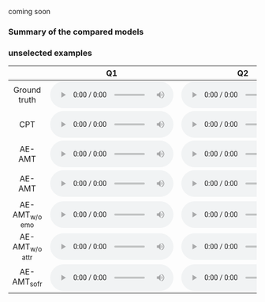 coming soon

### Summary of the compared models

### unselected examples




<table>
  <thead>
    <tr>
      <th style="text-align: center">&nbsp;</th>
      <th style="text-align: center">Q1</th>
      <th style="text-align: center">Q2</th>
      <th style="text-align: center">Q3</th>
      <th style="text-align: center">Q4</th>
    </tr>
  </thead>
  <tbody>
    <tr>
      <td style="text-align: center">Ground truth</td>
      <td style="text-align: center"><audio src="assets\audio\unselected\ground_truth_emopia/Q1_2Z9SjI131jA_4.mp3" style="width:250px;" type="audio/mpeg" controls="" controlslist="nodownload noplaybackrate"></audio></td>
      <td style="text-align: center"><audio src="assets\audio\unselected\ground_truth_emopia/Q2_FUAK5TBaNY8_1.mp3" style="width:250px;" type="audio/mpeg" controls="" controlslist="nodownload noplaybackrate"></audio></td>
      <td style="text-align: center"><audio src="assets\audio\unselected\ground_truth_emopia/Q3_Ie5koh4qvJc_23.mp3" style="width:250px;" type="audio/mpeg" controls="" controlslist="nodownload noplaybackrate"></audio></td>
      <td style="text-align: center"><audio src="assets\audio\unselected\ground_truth_emopia/Q4_6kRPHamGDSo_2.mp3" style="width:250px;" type="audio/mpeg" controls="" controlslist="nodownload noplaybackrate"></audio></td>
    </tr>
    <tr>
      <td style="text-align: center">CPT</td>
      <td style="text-align: center"><audio src="assets\audio\unselected\baseline/Q1_dzszblrnvl.mp3" style="width:250px;" type="audio/mpeg" controls="" controlslist="nodownload noplaybackrate"></audio></td>
      <td style="text-align: center"><audio src="assets\audio\unselected\baseline/Q2_iachvssayv.mp3" style="width:250px;" type="audio/mpeg" controls="" controlslist="nodownload noplaybackrate"></audio></td>
      <td style="text-align: center"><audio src="assets\audio\unselected\baseline/Q3_diyiwogtjw.mp3" style="width:250px;" type="audio/mpeg" controls="" controlslist="nodownload noplaybackrate"></audio></td>
      <td style="text-align: center"><audio src="assets\audio\unselected\baseline/Q4_cciemwzuex.mp3" style="width:250px;" type="audio/mpeg" controls="" controlslist="nodownload noplaybackrate"></audio></td>
    </tr>
    <tr>
      <td style="text-align: center">AE-AMT</td>
      <td style="text-align: center"><audio src="assets\audio\unselected\AE-AMT/Q1_hfzwqobrhd.mp3" style="width:250px;" type="audio/mpeg" controls="" controlslist="nodownload noplaybackrate"></audio></td>
      <td style="text-align: center"><audio src="assets\audio\unselected\AE-AMT/Q2_ccccndxxlz.mp3" style="width:250px;" type="audio/mpeg" controls="" controlslist="nodownload noplaybackrate"></audio></td>
      <td style="text-align: center"><audio src="assets\audio\unselected\AE-AMT/Q3_lmsbtevoll.mp3" style="width:250px;" type="audio/mpeg" controls="" controlslist="nodownload noplaybackrate"></audio></td>
      <td style="text-align: center"><audio src="assets\audio\unselected\AE-AMT/Q4_brqgsrefkq.mp3" style="width:250px;" type="audio/mpeg" controls="" controlslist="nodownload noplaybackrate"></audio></td>
    </tr>
    <tr>
      <td style="text-align: center">AE-AMT</td>
      <td style="text-align: center"><audio src="assets\audio\unselected\AE-AMT/Q1_hfzwqobrhd.mp3" style="width:250px;" type="audio/mpeg" controls="" controlslist="nodownload noplaybackrate"></audio></td>
      <td style="text-align: center"><audio src="assets\audio\unselected\AE-AMT/Q2_ccccndxxlz.mp3" style="width:250px;" type="audio/mpeg" controls="" controlslist="nodownload noplaybackrate"></audio></td>
      <td style="text-align: center"><audio src="assets\audio\unselected\AE-AMT/Q3_lmsbtevoll.mp3" style="width:250px;" type="audio/mpeg" controls="" controlslist="nodownload noplaybackrate"></audio></td>
      <td style="text-align: center"><audio src="assets\audio\unselected\AE-AMT/Q4_brqgsrefkq.mp3" style="width:250px;" type="audio/mpeg" controls="" controlslist="nodownload noplaybackrate"></audio></td>
    </tr>
    <tr>
      <td style="text-align: center">AE-AMT<sub>w/o emo</sub></td>
      <td style="text-align: center"><audio src="assets\audio\unselected\AE-AMTattr/Q1_kntqdmsgib.mp3" style="width:250px;" type="audio/mpeg" controls="" controlslist="nodownload noplaybackrate"></audio></td>
      <td style="text-align: center"><audio src="assets\audio\unselected\AE-AMTattr/Q2_isbyyfpquo.mp3" style="width:250px;" type="audio/mpeg" controls="" controlslist="nodownload noplaybackrate"></audio></td>
      <td style="text-align: center"><audio src="assets\audio\unselected\AE-AMTattr/Q3_bfonpogkte.mp3" style="width:250px;" type="audio/mpeg" controls="" controlslist="nodownload noplaybackrate"></audio></td>
      <td style="text-align: center"><audio src="assets\audio\unselected\AE-AMTattr/Q3_bfonpogkte.mp3" style="width:250px;" type="audio/mpeg" controls="" controlslist="nodownload noplaybackrate"></audio></td>
    </tr>
    <tr>
      <td style="text-align: center">AE-AMT<sub>w/o attr</sub></td>
      <td style="text-align: center"><audio src="assets\audio\unselected\AE-AMTemo/Q1_dxjqjvnkmw.mp3" style="width:250px;" type="audio/mpeg" controls="" controlslist="nodownload noplaybackrate"></audio></td>
      <td style="text-align: center"><audio src="assets\audio\unselected\AE-AMTemo/Q2_jundebbjpd.mp3" style="width:250px;" type="audio/mpeg" controls="" controlslist="nodownload noplaybackrate"></audio></td>
      <td style="text-align: center"><audio src="assets\audio\unselected\AE-AMTemo/Q3_ljfgkypghe.mp3" style="width:250px;" type="audio/mpeg" controls="" controlslist="nodownload noplaybackrate"></audio></td>
      <td style="text-align: center"><audio src="assets\audio\unselected\AE-AMTemo/Q4_purwufrfpj.mp3" style="width:250px;" type="audio/mpeg" controls="" controlslist="nodownload noplaybackrate"></audio></td>
    </tr>
    <tr>
      <td style="text-align: center">AE-AMT<sub>sofr</sub></td>
      <td style="text-align: center"><audio src="assets\audio\unselected\AE-AMTsoft/Q1_dxjqjvnkmw.mp3" style="width:250px;" type="audio/mpeg" controls="" controlslist="nodownload noplaybackrate"></audio></td>
      <td style="text-align: center"><audio src="assets\audio\unselected\AE-AMTsoft/Q2_jundebbjpd.mp3" style="width:250px;" type="audio/mpeg" controls="" controlslist="nodownload noplaybackrate"></audio></td>
      <td style="text-align: center"><audio src="assets\audio\unselected\AE-AMTsoft/Q3_ljfgkypghe.mp3" style="width:250px;" type="audio/mpeg" controls="" controlslist="nodownload noplaybackrate"></audio></td>
      <td style="text-align: center"><audio src="assets\audio\unselected\AE-AMTsoft/Q4_purwufrfpj.mp3" style="width:250px;" type="audio/mpeg" controls="" controlslist="nodownload noplaybackrate"></audio></td>
    </tr>
    <!-- <tr>
      <td style="text-align: center;width:200px;">LSTM+GA</td>
      <td style="text-align: center"><audio src="assets\audio\unselected\mlstm/Q1_bzxgrdnkls.mp3" style="width:250px;" type="audio/mpeg" controls="" controlslist="nodownload noplaybackrate"></audio></td>
      <td style="text-align: center"><audio src="assets\audio\unselected\mlstm/Q2_kctqmwrakg.mp3" style="width:250px;" type="audio/mpeg" controls="" controlslist="nodownload noplaybackrate"></audio></td>
      <td style="text-align: center"><audio src="assets\audio\unselected\mlstm/Q3_ftgzcccwem.mp3" style="width:250px;" type="audio/mpeg" controls="" controlslist="nodownload noplaybackrate"></audio></td>
      <td style="text-align: center"><audio src="assets\audio\unselected\mlstm/Q4_fekellzrrp.mp3" style="width:250px;" type="audio/mpeg" controls="" controlslist="nodownload noplaybackrate"></audio></td>
    </tr> -->
  </tbody>
</table>

